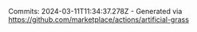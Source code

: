Commits: 2024-03-11T11:34:37.278Z - Generated via https://github.com/marketplace/actions/artificial-grass
<br>

